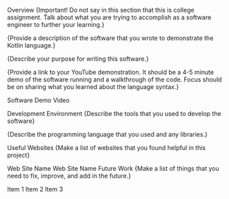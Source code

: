 Overview
{Important! Do not say in this section that this is college assignment. Talk about what you are trying to accomplish as a software engineer to further your learning.}

{Provide a description of the software that you wrote to demonstrate the Kotlin language.}

{Describe your purpose for writing this software.}

{Provide a link to your YouTube demonstration. It should be a 4-5 minute demo of the software running and a walkthrough of the code. Focus should be on sharing what you learned about the language syntax.}

Software Demo Video

Development Environment
{Describe the tools that you used to develop the software}

{Describe the programming language that you used and any libraries.}

Useful Websites
{Make a list of websites that you found helpful in this project}

Web Site Name
Web Site Name
Future Work
{Make a list of things that you need to fix, improve, and add in the future.}

Item 1
Item 2
Item 3
